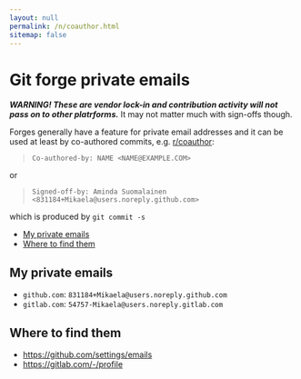 ```yaml
---
layout: null
permalink: /n/coauthor.html
sitemap: false
---
```


# Git forge private emails

**_WARNING! These are vendor lock-in and contribution activity will not
pass on to other platrforms._** It may not matter much with sign-offs though.

Forges generally have a feature for private email addresses and it can be
used at least by co-authored commits, e.g. [r/coauthor](/r/coauthor.html):

> `Co-authored-by: NAME <NAME@EXAMPLE.COM>`

or

> `Signed-off-by: Aminda Suomalainen <831184+Mikaela@users.noreply.github.com>`

which is produced by `git commit -s`

<!-- editorconfig-checker-disable -->
<!-- prettier-ignore-start -->

<!-- START doctoc generated TOC please keep comment here to allow auto update -->
<!-- DON'T EDIT THIS SECTION, INSTEAD RE-RUN doctoc TO UPDATE -->

- [My private emails](#my-private-emails)
- [Where to find them](#where-to-find-them)

<!-- END doctoc generated TOC please keep comment here to allow auto update -->

<!-- prettier-ignore-end -->
<!-- editorconfig-checker-enable -->

## My private emails

- `github.com`: `831184+Mikaela@users.noreply.github.com`
- `gitlab.com`: `54757-Mikaela@users.noreply.gitlab.com`

## Where to find them

<!-- NOTE: Try to keep same order as the list above. -->

- https://github.com/settings/emails
- https://gitlab.com/-/profile
